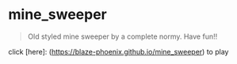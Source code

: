 # mine_sweeper

> Old styled mine sweeper by a complete normy. Have fun!!

click [here]: (https://blaze-phoenix.github.io/mine_sweeper) to play
